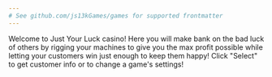 ```yaml
---
# See github.com/js13kGames/games for supported frontmatter
---
```

Welcome to Just Your Luck casino!  Here you will make bank on the bad luck of others by rigging your machines to give you the max profit possible while letting your customers win just enough to keep them happy!  Click "Select" to get customer info or to change a game's settings!